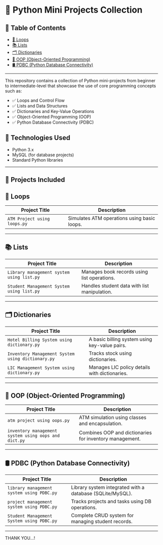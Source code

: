 # 🐍 Python Mini Projects Collection


## 📘 Table of Contents

- [🔁 Loops](#-loops)
- [📚 Lists](#-lists)
- [🗂️ Dictionaries](#-dictionaries)
- [🔐 OOP (Object-Oriented Programming)](#-oop-object-oriented-programming)
- [🛢️ PDBC (Python Database Connectivity)](#-pdbc-python-database-connectivity)

---
This repository contains a collection of Python mini-projects from beginner to intermediate-level that showcase the use of core programming concepts such as:

- ✅ Loops and Control Flow
- ✅ Lists and Data Structures
- ✅ Dictionaries and Key-Value Operations
- ✅ Object-Oriented Programming (OOP)
- ✅ Python Database Connectivity (PDBC)

## 🔧 Technologies Used

- Python 3.x
- MySQL (for database projects)
- Standard Python libraries

---

## 📁 Projects Included


## 🔁 Loops

| Project Title                          | Description                                 |
|----------------------------------------|---------------------------------------------|
| `ATM Project using loops.py`           | Simulates ATM operations using basic loops. |

---

## 📚 Lists

| Project Title                                      | Description                                  |
|---------------------------------------------------|----------------------------------------------|
| `Library management system using list.py`         | Manages book records using list operations.  |
| `Student Management System using list.py`         | Handles student data with list manipulation. |

---

## 🗂️ Dictionaries

| Project Title                                           | Description                                     |
|--------------------------------------------------------|-------------------------------------------------|
| `Hotel Billing System using dictionary.py`             | A basic billing system using key-value pairs.   |
| `Inventory Management System using dictionary.py`      | Tracks stock using dictionaries.                |
| `LIC Management System using dictionary.py`            | Manages LIC policy details with dictionaries.   |

---

## 🔐 OOP (Object-Oriented Programming)

| Project Title                                                   | Description                                              |
|------------------------------------------------------------------|----------------------------------------------------------|
| `atm project using oops.py`                                      | ATM simulation using classes and encapsulation.          |
| `inventory management system using oops and dict.py`             | Combines OOP and dictionaries for inventory management.   |

---

## 🛢️ PDBC (Python Database Connectivity)

| Project Title                                          | Description                                                |
|-------------------------------------------------------|------------------------------------------------------------|
| `library management system using PDBC.py`             | Library system integrated with a database (SQLite/MySQL). |
| `project management system using PDBC.py`             | Tracks projects and tasks using DB operations.            |
| `Student Management System using PDBC.py`             | Complete CRUD system for managing student records.        |

---

THANK YOU...!

